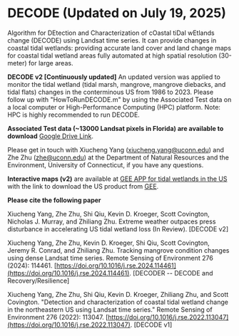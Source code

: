 # DECODE (Updated on July 19, 2025)
Algorithm for DEtection and Characterization of cOastal tiDal wEtlands change (DECODE) using Landsat time series. It can provide changes in coastal tidal wetlands: providing accurate land cover and land change maps for coastal tidal wetland areas fully automated at high spatial resolution (30-meter) for large areas. 

**DECODE v2 [Continuously updated]** An updated version was applied to monitor the tidal wetland (tidal marsh, mangrove, mangrove diebacks, and tidal flats) changes in the conterminous US from 1986 to 2023. Please follow up with "HowToRunDECODE.m" by using the Associated Test data on a local computer or High-Performance Computing (HPC) platform. Note: HPC is highly recommended to run DECODE. 

**Associated Test data (~13000 Landsat pixels in Florida) are available to download** [Google Drive Link](https://drive.google.com/file/d/1EmOLwQ4Do8LgHNfZK3Zcm8CPXOBHJbCQ/view?usp=drive_link). 

Please get in touch with Xiucheng Yang (xiucheng.yang@uconn.edu) and Zhe Zhu (zhe@uconn.edu) at the Department of Natural Resources and the Environment, University of Connecticut, if you have any questions.

**Interactive maps (v2)** are available at [GEE APP for tidal wetlands in the US](https://gers.users.earthengine.app/view/tidalwetlandcover) with the link to download the US product from [GEE](https://code.earthengine.google.com/b0a479163d67640ee01c053f095e40c0). 

**Please cite the following paper** 

Xiucheng Yang, Zhe Zhu, Shi Qiu, Kevin D. Kroeger, Scott Covington, Nicholas J. Murray, and Zhiliang Zhu. Extreme weather outpaces press disturbance in accelerating US tidal wetland loss (In Review). [DECODE v2]

Xiucheng Yang, Zhe Zhu, Kevin D. Kroeger, Shi Qiu, Scott Covington, Jeremy R. Conrad, and Zhiliang Zhu. Tracking mangrove condition changes using dense Landsat time series. Remote Sensing of Environment 276 (2024): 114461. [https://doi.org/10.1016/j.rse.2024.114461](https://doi.org/10.1016/j.rse.2024.114461). [DECODER -- DECODE and Recovery/Resilience]

Xiucheng Yang, Zhe Zhu, Shi Qiu, Kevin D. Kroeger, Zhiliang Zhu, and Scott Covington. "Detection and characterization of coastal tidal wetland change in the northeastern US using Landsat time series." Remote Sensing of Environment 276 (2022): 113047. [https://doi.org/10.1016/j.rse.2022.113047](https://doi.org/10.1016/j.rse.2022.113047). [DECODE v1]

